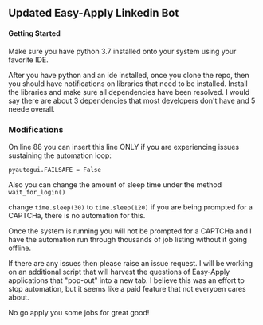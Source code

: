 ## Updated Easy-Apply Linkedin Bot

#### Getting Started 

Make sure you have python 3.7 installed onto your system using your favorite IDE.

After you have python and an ide installed, once you clone the repo, then you should have notifications on libraries that need to 
be installed.   Install the libraries and make sure all dependencies have been resolved.  I would say there are about 3 dependencies
that most developers don't have and 5 neede overall.

### Modifications

On line 88 you can insert this line ONLY if you are experiencing issues sustaining the automation loop:

```pyautogui.FAILSAFE = False```

Also you can change the amount of sleep time under the method ```wait_for_login()```

change ```time.sleep(30)``` to ```time.sleep(120)``` if you are being prompted for a CAPTCHa, there is no automation for this.

Once the system is running you will not be prompted for a CAPTCHa and I have the automation run through thousands of job listing without
it going offline.

If there are any issues then please raise an issue request.  I will be working on an additional script that will harvest the 
questions of Easy-Apply applications that "pop-out" into a new tab.  I believe this was an effort to stop automation, but it seems
like a paid feature that not everyoen cares about.

No go apply you some jobs for great good!
